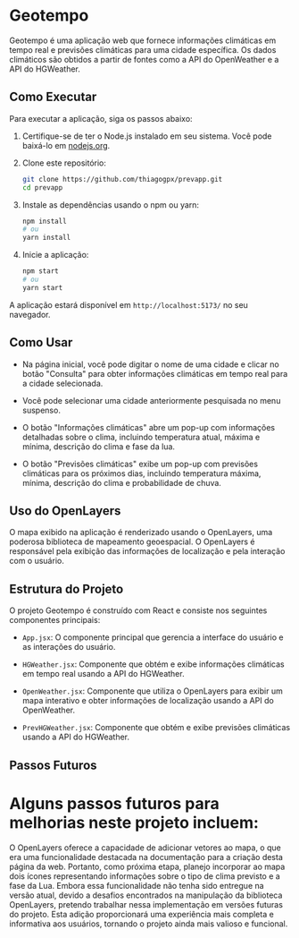 # Geotempo

Geotempo é uma aplicação web que fornece informações climáticas em tempo real e previsões climáticas para uma cidade específica. Os dados climáticos são obtidos a partir de fontes como a API do OpenWeather e a API do HGWeather.

## Como Executar

Para executar a aplicação, siga os passos abaixo:

1. Certifique-se de ter o Node.js instalado em seu sistema. Você pode baixá-lo em [nodejs.org](https://nodejs.org/).

2. Clone este repositório:

   ```bash
   git clone https://github.com/thiagogpx/prevapp.git
   cd prevapp
   ```

3. Instale as dependências usando o npm ou yarn:

   ```bash
   npm install
   # ou
   yarn install
   ```

4. Inicie a aplicação:

   ```bash
   npm start
   # ou
   yarn start
   ```

A aplicação estará disponível em `http://localhost:5173/` no seu navegador.

## Como Usar

- Na página inicial, você pode digitar o nome de uma cidade e clicar no botão "Consulta" para obter informações climáticas em tempo real para a cidade selecionada.

- Você pode selecionar uma cidade anteriormente pesquisada no menu suspenso.

- O botão "Informações climáticas" abre um pop-up com informações detalhadas sobre o clima, incluindo temperatura atual, máxima e mínima, descrição do clima e fase da lua.

- O botão "Previsões climáticas" exibe um pop-up com previsões climáticas para os próximos dias, incluindo temperatura máxima, mínima, descrição do clima e probabilidade de chuva.

## Uso do OpenLayers

O mapa exibido na aplicação é renderizado usando o OpenLayers, uma poderosa biblioteca de mapeamento geoespacial. O OpenLayers é responsável pela exibição das informações de localização e pela interação com o usuário.

## Estrutura do Projeto

O projeto Geotempo é construído com React e consiste nos seguintes componentes principais:

- `App.jsx`: O componente principal que gerencia a interface do usuário e as interações do usuário.

- `HGWeather.jsx`: Componente que obtém e exibe informações climáticas em tempo real usando a API do HGWeather.

- `OpenWeather.jsx`: Componente que utiliza o OpenLayers para exibir um mapa interativo e obter informações de localização usando a API do OpenWeather.

- `PrevHGWeather.jsx`: Componente que obtém e exibe previsões climáticas usando a API do HGWeather.

## Passos Futuros

# Alguns passos futuros para melhorias neste projeto incluem:

O OpenLayers oferece a capacidade de adicionar vetores ao mapa, o que era uma funcionalidade destacada na documentação para a criação desta página da web. Portanto, como próxima etapa, planejo incorporar ao mapa dois ícones representando informações sobre o tipo de clima previsto e a fase da Lua. Embora essa funcionalidade não tenha sido entregue na versão atual, devido a desafios encontrados na manipulação da biblioteca OpenLayers, pretendo trabalhar nessa implementação em versões futuras do projeto. Esta adição proporcionará uma experiência mais completa e informativa aos usuários, tornando o projeto ainda mais valioso e funcional.
